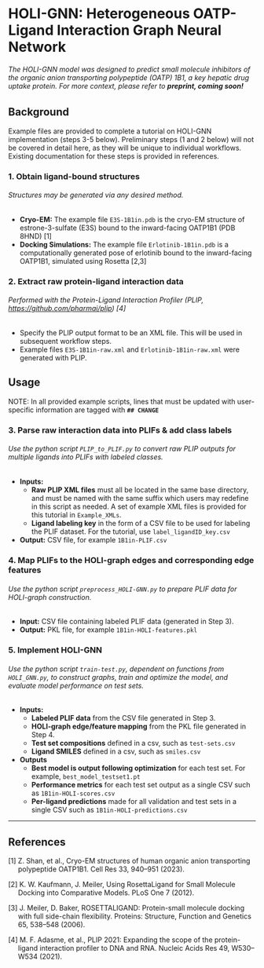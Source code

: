 # HOLI-GNN: Heterogeneous OATP-Ligand Interaction Graph Neural Network
###### The HOLI-GNN model was designed to predict small molecule inhibitors of the organic anion transporting polypeptide (OATP) 1B1, a key hepatic drug uptake protein. For more context, please refer to **preprint, coming soon!**

## Background
Example files are provided to complete a tutorial on HOLI-GNN implementation (steps 3-5 below). 
Preliminary steps (1 and 2 below) will not be covered in detail here, as they will be unique to individual workflows. Existing documentation for these steps is provided in references. 

### 1. Obtain ligand-bound structures
###### Structures may be generated via any desired method.
- __Cryo-EM:__ The example file `E3S-1B1in.pdb` is the cryo-EM structure of estrone-3-sulfate (E3S) bound to the inward-facing OATP1B1 (PDB 8HND) [1]    
- __Docking Simulations:__ The example file `Erlotinib-1B1in.pdb` is a computationally generated pose of erlotinib bound to the inward-facing OATP1B1, simulated using Rosetta [2,3]

### 2. Extract raw protein-ligand interaction data
###### Performed with the Protein-Ligand Interaction Profiler (PLIP, https://github.com/pharmai/plip) [4]
- Specify the PLIP output format to be an XML file. This will be used in subsequent workflow steps.
- Example files `E3S-1B1in-raw.xml` and `Erlotinib-1B1in-raw.xml` were generated with PLIP.


## Usage
NOTE: In all provided example scripts, lines that must be updated with user-specific information are tagged with</i> <b>`## CHANGE`</b>

### 3. Parse raw interaction data into PLIFs & add class labels
###### Use the python script `PLIP_to_PLIF.py` to convert raw PLIP outputs for multiple ligands into PLIFs with labeled classes.
- <b>Inputs:</b> 
    - **Raw PLIP XML files** must all be located in the same base directory, and must be named with the same suffix which users may redefine in this script as needed. A set of example XML files is provided for this tutorial in `Example_XMLs`.
    - **Ligand labeling key** in the form of a CSV file to be used for labeling the PLIF dataset. For the tutorial, use `label_ligandID_key.csv`
- <b>Output:</b> CSV file, for example `1B1in-PLIF.csv`

### 4. Map PLIFs to the HOLI-graph edges and corresponding edge features
###### Use the python script `preprocess_HOLI-GNN.py` to prepare PLIF data for HOLI-graph construction.
- <b>Input:</b>  CSV file containing labeled PLIF data (generated in Step 3).
- <b>Output:</b> PKL file, for example `1B1in-HOLI-features.pkl`

### 5. Implement HOLI-GNN
###### Use the python script `train-test.py`, dependent on functions from `HOLI_GNN.py`, to construct graphs, train and optimize the model, and evaluate model performance on test sets.
- <b>Inputs:</b>
    - **Labeled PLIF data** from the CSV file generated in Step 3.
    - **HOLI-graph edge/feature mapping** from the PKL file generated in Step 4.
    - **Test set compositions** defined in a csv, such as `test-sets.csv`
    - **Ligand SMILES** defined in a csv, such as `smiles.csv`
- <b>Outputs</b>
    - **Best model is output following optimization** for each test set. For example, `best_model_testset1.pt`
    - **Performance metrics** for each test set output as a single CSV such as `1B1in-HOLI-scores.csv`
    - **Per-ligand predictions** made for all validation and test sets in a single CSV such as `1B1in-HOLI-predictions.csv`
 
---
## References
<p style="text-indent: -20px; margin-left: 20px;">
[1] Z. Shan, et al., Cryo-EM structures of human organic anion transporting polypeptide OATP1B1. Cell Res 33, 940–951 (2023).
</p>
<p style="text-indent: -20px; margin-left: 20px;">
[2] K. W. Kaufmann, J. Meiler, Using RosettaLigand for Small Molecule Docking into Comparative Models. PLoS One 7 (2012).
</p>
<p style="text-indent: -20px; margin-left: 20px;">
[3] J. Meiler, D. Baker, ROSETTALIGAND: Protein-small molecule docking with full side-chain flexibility. Proteins: Structure, Function and Genetics 65, 538–548 (2006).
</p>
<p style="text-indent: -20px; margin-left: 20px;">
[4] M. F. Adasme, et al., PLIP 2021: Expanding the scope of the protein-ligand interaction profiler to DNA and RNA. Nucleic Acids Res 49, W530–W534 (2021).
</p>
